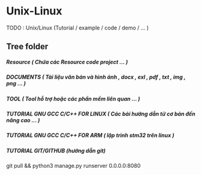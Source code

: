 # Unix-Linux
TODO : Unix/Linux (Tutorial / example / code / demo / ... )

## Tree folder 

##### Resource ( Chứa các Resource code project ... )
##### DOCUMENTS ( Tài liệu văn bản và hình ảnh , docx , exl , pdf , txt , img , png ...  )
##### TOOL ( Tool hỗ trợ hoặc các phần mềm liên quan ... )
##### TUTORIAL GNU GCC C/C++ FOR LINUX ( Các bài hướng dẫn từ cơ bản đến nâng cao ... )
##### TUTORIAL GNU GCC C/C++ FOR ARM ( lập trình stm32 trên linux )
##### TUTORIAL GIT/GITHUB (hướng dẫn git)
  
git pull && python3 manage.py runserver 0.0.0.0:8080